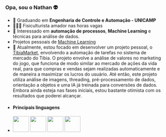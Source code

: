 ### Opa, sou o Nathan 👽

- 📘 Graduando em **Engenharia de Controle e Automação - UNICAMP**
- 🏋🏻‍♂️ Fisiculturista amador nas horas vagas
- 🧐 Interessado em **automação de processos**, **Machine Learning** e técnicas para análise de dados.
- Projetos pessoais de [Machine Learning](https://github.com/ViniNathan/MachineLearningProjects)
- 🤖 Atualmente, estou focado em desenvolver um projeto pessoal, o [TibiaMarket](https://github.com/ViniNathan/TibiaMarket), envolvendo a automação de tarefas no sistema de mercado do Tibia. O projeto envolve a análise de valores no marketing do jogo, que funciona de modo similar ao mercado de ações da vida real, para que compras e vendas sejam realizadas automaticamente e de maneira a maximizar os lucros do usuário. Até então, este projeto utiliza análise de imagens, threading, pré-processamento de dados, orientação a objetos e uma IA já treinada para conversões de dados. Embora ainda esteja nas fases iniciais, estou bastante otimista com os resultados que poderei alcançar.
- #### Principais linguagens
- <img widht="50" height="50" src="https://cdn.jsdelivr.net/gh/devicons/devicon/icons/python/python-original-wordmark.svg" /> <img widht="50" height="50" src="https://cdn.jsdelivr.net/gh/devicons/devicon/icons/c/c-original.svg" /> <img widht="50" height="50" src="https://cdn.jsdelivr.net/gh/devicons/devicon/icons/lua/lua-original-wordmark.svg" /> <img widht="50" height="50" src="https://cdn.jsdelivr.net/gh/devicons/devicon/icons/java/java-original-wordmark.svg" />
